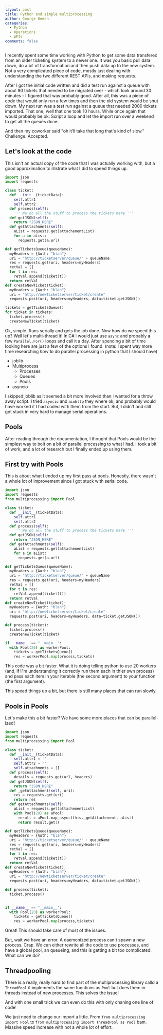 ```yaml
---
layout: post
title: Python and simple multiprocessing
author: George Beech
categories:
  - Python
  - Operations
  - APIs
comments: false
---
```


I recently spent some time working with Python to get some data transfered from an older ticketing system to a newer one. It was you basic pull data down, do a bit of transformation and then push data up to the new system. Not a very complicated piece of code, mostly just dealing with understanding the two different REST APIs, and making requests.
<!--more-->
After I got the initial code written and did a test run against a queue with about 80 tickets that needed to be migrated over - which took around 30 minutes - I figured that was probably good. After all, this was a piece of code that would only run a few times and then the old system would be shut down. My next run was a test run against a queue that needed 2000 tickets imported. That one, well that one took 10 hours. While once again that would probably be ok. Script a loop and let the import run over a weekend to get all the queues done.

And then my coworker said "oh it'll take that long that's kind of slow." Challenge. Accepted.

## Let's look at the code

This isn't an actual copy of the code that I was actually working with, but a good approximation to illistrate what I did to speed things up. 

```python
import json
import requests

class ticket:
  def __init__(ticketData):
    self.attr1
    self.attr2
  def process(self):
    ''' We do all the stuff to process the tickets here '''
  def getJSON(self):
    return "JSON_HERE"
  def getAttachments(self):
    aList = requests.get(attachementList)
    for a in aList:
      requests.get(a.url)

def getTicketsQueue(queueName):
  myHeaders = {Auth: "blah"}
  uri = "http://ticketserver/queue/" + queueName
  res = requests.get(uri, headers=myHeaders)
  retVal = []
  for t in res:
    retVal.append(ticket(t))
  return retVal
def createNewTicket(ticket):
  myHeaders = {Auth: "blah"}
  uri = "http://newticketserver/ticket/create"
  requests.post(uri, headers=myHeaders, data=ticket.getJSON())

tickets = getTicketsQueue()
for ticket in tickets:
  ticket.process()
  createNewTIcket(ticket)
```

Ok, simple. Runs serially and gets the job done. Now how do we speed this up? Well let's multi-thread it! In C# I would just use `async` and probably a few `Parallel.For()` loops and call it a day. After spending a bit of time looking here are just a few of the options I found. (note: I spent way more time researching _how_ to do parallel processing in python that I should have)

* joblib
* Multiprocess
  * Processes
  * Queues
  * Pools
* asyncio

I skipped joblib as it seemed a bit more involved than I wanted for a throw away script. I tried `asyncio` and `aiohttp` they where ok, and probably would have worked if I had coded with them from the start. But, I didn't and still got stuck in very hard to manage serial operations.

## Pools

After reading through the documentation, I thought that Pools would be the simplest way to bolt on a bit of parallel processing to what I had. I took a bit of work, and a lot of research but I finally ended up using them. 

## First try with Pools

This is about what I ended up my first pass at pools. Honestly, there wasn't a whole lot of improvement since I got stuck with serial code. 

```python
import json
import requests
from multiprocessing import Pool

class ticket:
  def __init__(ticketData):
    self.attr1
    self.attr2
  def process(self):
    ''' We do all the stuff to process the tickets here '''
  def getJSON(self):
    return "JSON_HERE"
  def getAttachments(self):
    aList = requests.get(attachementList)
    for a in aList:
      requests.get(a.url)

def getTicketsQueue(queueName):
  myHeaders = {Auth: "blah"}
  uri = "http://ticketserver/queue/" + queueName
  res = requests.get(uri, headers=myHeaders)
  retVal = []
  for t in res:
    retVal.append(ticket(t))
  return retVal
def createNewTicket(ticket):
  myHeaders = {Auth: "blah"}
  uri = "http://newticketserver/ticket/create"
  requests.post(uri, headers=myHeaders, data=ticket.getJSON())

def process(ticket):
  ticket.process()
  createnewTicket(ticket)

if __name__ == "__main__":
  with Pool(20) as workerPool:
    tickets = getTicketsQueue()
    res = workerPool.map(process,tickets)
```

This code was a bit faster. What it is doing telling python to use 20 workers (and, if I"m understanding it correctly run them each in thier own process) and pass each item in your iterable (the second argument) to your function (the first argument).

This spead things up a bit, but there is still many places that can run slowly.

## Pools in Pools

Let's make this a bit faster? We have some more places that can be parallel-ized!

```python
import json
import requests
from multiprocessing import Pool

class ticket:
  def __init__(ticketData):
    self.attr1 = ''
    self.attr2 = ''
    self.attachments = []
  def process(self):
    details = requests.get(url, headers)
  def getJSON(self):
    return "JSON_HERE"
  def _getAttachment(self, uri):
    res = requests.get(uri)
    return res
  def getAttachments(self):
    aList = requests.get(attachementList)
    with Pool(20) as aPool:
      result = aPool.map_async(this._getAttachement, aList)
      return result.get()

def getTicketsQueue(queueName):
  myHeaders = {Auth: "blah"}
  uri = "http://ticketserver/queue/" + queueName
  res = requests.get(uri, headers=myHeaders)
  retVal = []
  for t in res:
    retVal.append(ticket(t))
  return retVal
def createNewTicket(ticket):
  myHeaders = {Auth: "blah"}
  uri = "http://newticketserver/ticket/create"
  requests.post(uri, headers=myHeaders, data=ticket.getJSON())

def process(ticket):
  ticket.process()
  

if __name__ == "__main__":
  with Pool(20) as workerPool:
    tickets = getTicketsQueue()
    res = workerPool.map(process,tickets)
```

Great! This should take care of most of the issues.

But, wait we have an error. A daemonized process can't spawn a new process. Crap. We can either rewrite all the code to use processes, and have a global pool, an queueing, and this is getting a bit too complicated. What can we do? 

## Threadpooling

There is a really, really hard to find part of the multiprocessing library calld a `ThreadPool` it implements the same functions as `Pool` but does them in threads instead of new processes. This solves the issue!

And with one small trick we can even do this with only chaning one line of code!

We just need to change our import a little. From `from multiprocessing import Pool` to `from multiprocessing import ThreadPool as Pool` bam. Massive speed increase with not a whole lot of effort.
